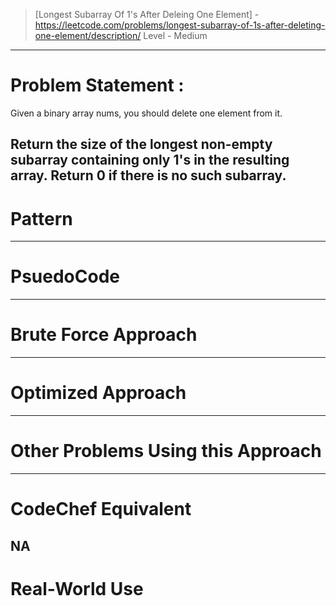 > [Longest Subarray Of 1's After Deleing One Element] - https://leetcode.com/problems/longest-subarray-of-1s-after-deleting-one-element/description/ 
> Level - Medium
--------------------------------------------------------------------------------------------------------------------------------------
# Problem Statement : 

Given a binary array nums, you should delete one element from it.

Return the size of the longest non-empty subarray containing only 1's in the resulting array. Return 0 if there is no such subarray.
--------------------------------------------------------------------------------------------------------------------------------------
# Pattern

--------------------------------------------------------------------------------------------------------------------------------------
# PsuedoCode

--------------------------------------------------------------------------------------------------------------------------------------
# Brute Force Approach


--------------------------------------------------------------------------------------------------------------------------------------
# Optimized Approach


--------------------------------------------------------------------------------------------------------------------------------------
# Other Problems Using this Approach

--------------------------------------------------------------------------------------------------------------------------------------
# CodeChef Equivalent
NA
--------------------------------------------------------------------------------------------------------------------------------------
# Real-World Use
